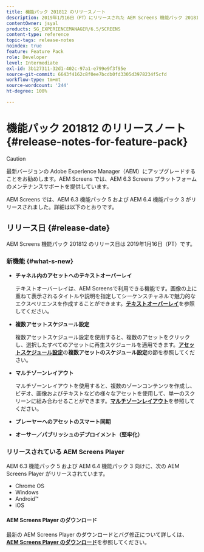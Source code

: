 ```yaml
---
title: 機能パック 201812 のリリースノート
description: 2019年1月16日（PT）にリリースされた AEM Screens 機能パック 201812 について説明します。
contentOwner: jsyal
products: SG_EXPERIENCEMANAGER/6.5/SCREENS
content-type: reference
topic-tags: release-notes
noindex: true
feature: Feature Pack
role: Developer
level: Intermediate
exl-id: 3b127311-32d1-402c-97a1-e799e9f3f95e
source-git-commit: 6643f4162c8f0ee7bcdb0fd3305d3978234f5cfd
workflow-type: tm+mt
source-wordcount: '244'
ht-degree: 100%

---
```


# 機能パック 201812 のリリースノート{#release-notes-for-feature-pack}

>[!CAUTION]
>
>最新バージョンの Adobe Experience Manager（AEM）にアップグレードすることをお勧めします。AEM Screens では、AEM 6.3 Screens プラットフォームのメンテナンスサポートを提供しています。

AEM Screens では、AEM 6.3 機能パック 5 および AEM 6.4 機能パック 3 がリリースされました。詳細は以下のとおりです。

## リリース日 {#release-date}

AEM Screens 機能パック 201812 のリリース日は 2019年1月16日（PT）です。

### 新機能 {#what-s-new}

* **チャネル内のアセットへのテキストオーバーレイ**

  テキストオーバーレイは、AEM Screensで利用できる機能です。画像の上に重ねて表示されるタイトルや説明を指定してシーケンスチャネルで魅力的なエクスペリエンスを作成することができます。[**テキストオーバーレイ**](text-overlay.md)&#x200B;を参照してください。

* **複数アセットスケジュール設定**

  複数アセットスケジュール設定を使用すると、複数のアセットをクリックし、選択したすべてのアセットに再生スケジュールを適用できます。**[アセットスケジュール設定](asset-level-scheduling.md)**&#x200B;の&#x200B;**複数アセットのスケジュール設定**&#x200B;の節を参照してください。

* **マルチゾーンレイアウト**

  マルチゾーンレイアウトを使用すると、複数のゾーンコンテンツを作成し、ビデオ、画像およびテキストなどの様々なアセットを使用して、単一のスクリーンに組み合わせることができます。**[マルチゾーンレイアウト](multi-zone-layout-aem-screens.md)**&#x200B;を参照してください。

* **プレーヤーへのアセットのスマート同期**
* **オーサー／パブリッシュのデプロイメント（堅牢化）**

### リリースされている AEM Screens Player

AEM 6.3 機能パック 5 および AEM 6.4 機能パック 3 向けに、次の AEM Screens Player がリリースされています。

* Chrome OS
* Windows
* Android™
* iOS

#### AEM Screens Player のダウンロード

最新の AEM Screens Player のダウンロードとバグ修正について詳しくは、[**AEM Screens Player のダウンロード**](https://download.macromedia.com/screens/)を参照してください。
